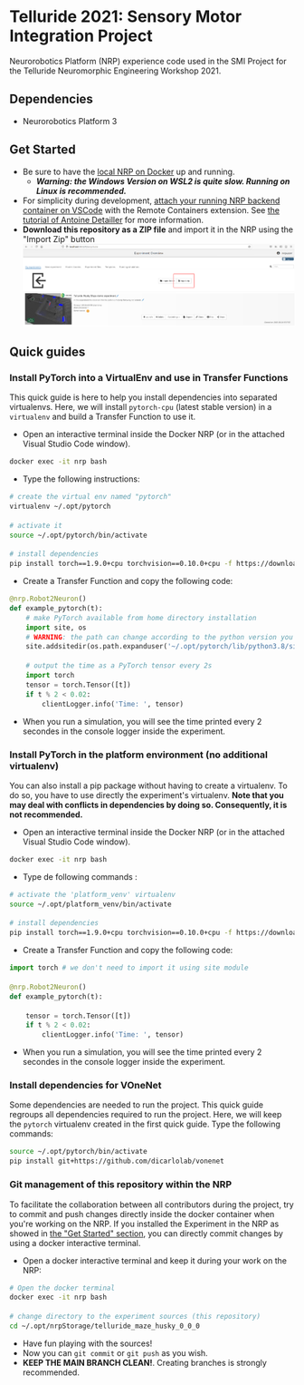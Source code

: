 # Telluride 2021: Sensory Motor Integration Project
Neurorobotics Platform (NRP) experience code used in the SMI Project for the Telluride Neuromorphic Engineering Workshop 2021.

## Dependencies
- Neurorobotics Platform 3

## Get Started
- Be sure to have the [local NRP on Docker](https://neurorobotics.net/local_install.html) up and running.
    - ***Warning: the Windows Version on WSL2 is quite slow. Running on Linux is recommended.***
- For simplicity during development, [attach your running NRP backend container on VSCode](https://marketplace.visualstudio.com/items?itemName=ms-vscode-remote.remote-containers) with the Remote Containers extension. See [the tutorial of Antoine Detailler](https://www.youtube.com/watch?v=II2lpieBYe4&list=PLG-iqBTOyCO7pMslHsrsOm1qgvtdOwx0f&index=7) for more information.
- **Download this repository as a ZIP file** and import it in the NRP using the "Import Zip" button
![Import_ZIp](./Import_Zip.png)


## Quick guides

### Install PyTorch into a VirtualEnv and use in Transfer Functions
This quick guide is here to help you install dependencies into separated virtualenvs. Here, we will install `pytorch-cpu` (latest stable version) in a `virtualenv` and build a Transfer Function to use it.

- Open an interactive terminal inside the Docker NRP (or in the attached Visual Studio Code window).
```bash
docker exec -it nrp bash
```
- Type the following instructions:
```bash
# create the virtual env named "pytorch" 
virtualenv ~/.opt/pytorch

# activate it
source ~/.opt/pytorch/bin/activate

# install dependencies
pip install torch==1.9.0+cpu torchvision==0.10.0+cpu -f https://download.pytorch.org/whl/torch_stable.html
```
- Create a Transfer Function and copy the following code:
```python
@nrp.Robot2Neuron()
def example_pytorch(t):
    # make PyTorch available from home directory installation
    import site, os
    # WARNING: the path can change according to the python version you chose when initializing the virtualenv
    site.addsitedir(os.path.expanduser('~/.opt/pytorch/lib/python3.8/site-packages'))
    
    # output the time as a PyTorch tensor every 2s
    import torch
    tensor = torch.Tensor([t])
    if t % 2 < 0.02:
        clientLogger.info('Time: ', tensor)
```
- When you run a simulation, you will see the time printed every 2 secondes in the console logger inside the experiment.

### Install PyTorch in the platform environment (no additional virtualenv)
You can also install a pip package without having to create a virtualenv. To do so, you have to use directly the experiment's virtualenv. **Note that you may deal with conflicts in dependencies by doing so. Consequently, it is not recommended.**

- Open an interactive terminal inside the Docker NRP (or in the attached Visual Studio Code window).
```bash
docker exec -it nrp bash
```
- Type de following commands :
```bash
# activate the 'platform_venv' virtualenv
source ~/.opt/platform_venv/bin/activate

# install dependencies
pip install torch==1.9.0+cpu torchvision==0.10.0+cpu -f https://download.pytorch.org/whl/torch_stable.html
```
- Create a Transfer Function and copy the following code:
```python
import torch # we don't need to import it using site module

@nrp.Robot2Neuron()
def example_pytorch(t):
    
    tensor = torch.Tensor([t])
    if t % 2 < 0.02:
        clientLogger.info('Time: ', tensor)
```
- When you run a simulation, you will see the time printed every 2 secondes in the console logger inside the experiment.


### Install dependencies for VOneNet
Some dependencies are needed to run the project. This quick guide regroups all dependencies required to run the project. Here, we will keep the `pytorch` virtualenv created in the first quick guide. Type the following commands:

```bash
source ~/.opt/pytorch/bin/activate
pip install git+https://github.com/dicarlolab/vonenet
```

### Git management of this repository within the NRP
To facilitate the collaboration between all contributors during the project, try to commit and push changes directly inside the docker container when you're working on the NRP. If you installed the Experiment in the NRP as showed in [the "Get Started" section](#get-started), you can directly commit changes by using a docker interactive terminal.

- Open a docker interactive terminal and keep it during your work on the NRP:
```bash
# Open the docker terminal
docker exec -it nrp bash

# change directory to the experiment sources (this repository)
cd ~/.opt/nrpStorage/telluride_maze_husky_0_0_0
```
- Have fun playing with the sources!
- Now you can `git commit` or `git push` as you wish.
- **KEEP THE MAIN BRANCH CLEAN!**. Creating branches is strongly recommended.